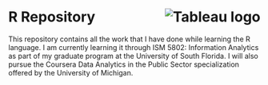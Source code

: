 # R Repository <img src="[https://icons8.com/icon/YYhSxUUW8osK/rstudio" alt="Tableau logo" align=right>

This repository contains all the work that I have done while learning the R language. I am currently learning it through ISM 5802: Information Analytics as part of my graduate program at the University of South Florida. I will also pursue the Coursera Data Analytics in the Public Sector specialization offered by the University of Michigan.
